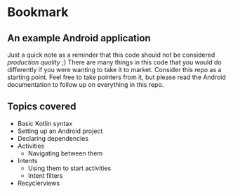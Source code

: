 # Bookmark
## An example Android application

Just a quick note as a reminder that this code should not be considered _production quality_ ;) There are many things in this code that you would do differently if you were wanting to take it to market. Consider this repo as a starting point. Feel free to take pointers from it, but please read the Android documentation to follow up on everything in this repo.

## Topics covered
- Basic Kotlin syntax
- Setting up an Android project
- Declaring dependencies
- Activities
  * Navigating between them
- Intents
  * Using them to start activities
  * Intent filters
- Recyclerviews
